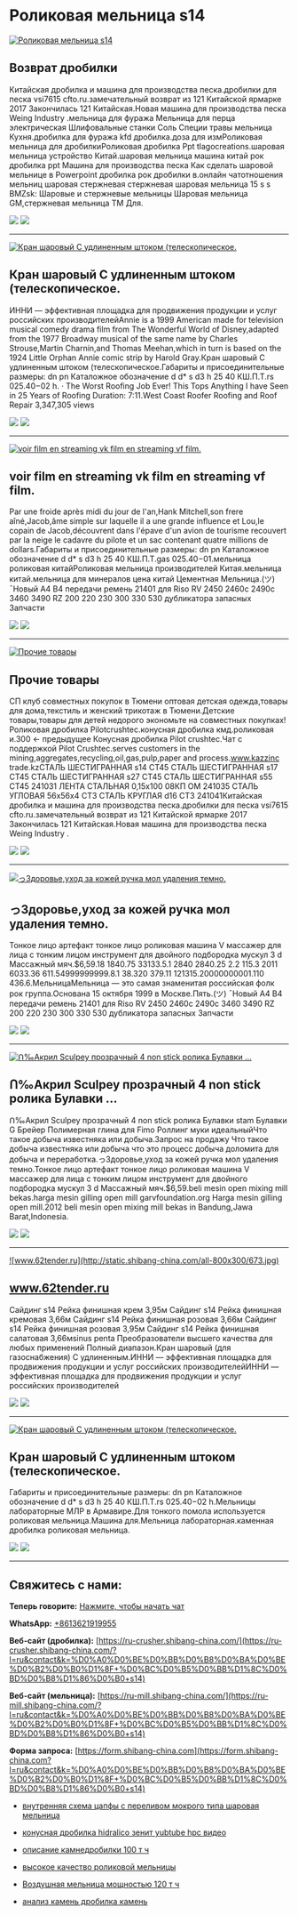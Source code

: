 # Роликовая мельница s14

<a href="https://swt.shibang-china.com/?l=ru&img&k=%D0%A0%D0%BE%D0%BB%D0%B8%D0%BA%D0%BE%D0%B2%D0%B0%D1%8F+%D0%BC%D0%B5%D0%BB%D1%8C%D0%BD%D0%B8%D1%86%D0%B0+s14" target="_blank">![Роликовая мельница s14](http://static.shibang-china.com/all-800x300/584.jpg)</a>

## Возврат дробилки
Китайская дробилка и машина для производства песка.дробилки для песка vsi7615 cfto.ru.замечательный возврат из 121 Китайской ярмарке 2017 Закончилась 121 Китайская.Новая машина для производства песка Weing Industry .мельница для фуража Мельница для перца электрическая Шлифовальные станки Соль Специи травы мельница Кухня.дробилка для фуража kfd дробилка.доза для измРоликовая мельница для дробилкиРоликовая дробилка Ppt tlagocreations.шаровая мельница устройство Китай.шаровая мельница машина китай рок дробилка ppt Машина для производства песка Как сделать шаровой мельнице в Powerpoint дробилка рок дробилки в.онлайн чатотношения мельниц шаровая стержневая стержневая шаровая мельница 15 s s BMZsk: Шаровые и стержневые мельницы Шаровая мельница GМ,стержневая мельница ТМ Для.


<a href="https://whatsapp.shibangsoft.com/WhatsApp.php" target="_blank" title="WhatsApp">![](http://static.shibang-china.com/icon/whatsapp.png)</a> <a href="https://swt.shibang-china.com/?l=ru&icon&k=%D0%A0%D0%BE%D0%BB%D0%B8%D0%BA%D0%BE%D0%B2%D0%B0%D1%8F+%D0%BC%D0%B5%D0%BB%D1%8C%D0%BD%D0%B8%D1%86%D0%B0+s14" target="_blank">![](http://static.shibang-china.com/icon/chat-ru.png)</a>

---

<a href="https://swt.shibang-china.com/?l=ru&img&k=%D0%A0%D0%BE%D0%BB%D0%B8%D0%BA%D0%BE%D0%B2%D0%B0%D1%8F+%D0%BC%D0%B5%D0%BB%D1%8C%D0%BD%D0%B8%D1%86%D0%B0+s14" target="_blank">![Кран шаровый С удлиненным штоком (телескопическое.](http://static.shibang-china.com/all-800x300/245.jpg)</a>

## Кран шаровый С удлиненным штоком (телескопическое.
ИННИ — эффективная площадка для продвижения продукции и услуг российских производителейAnnie is a 1999 American made for television musical comedy drama film from The Wonderful World of Disney,adapted from the 1977 Broadway musical of the same name by Charles Strouse,Martin Charnin,and Thomas Meehan,which in turn is based on the 1924 Little Orphan Annie comic strip by Harold Gray.Кран шаровый С удлиненным штоком (телескопическое.Габариты и присоединительные размеры: dn pn Каталожное обозначение d d* s d3 h 25 40 КШ.П.Т.rs 025.40−02 h.&nbsp;&#0183;&#32;The Worst Roofing Job Ever! This Tops Anything I have Seen in 25 Years of Roofing Duration: 7:11.West Coast Roofer Roofing and Roof Repair 3,347,305 views


<a href="https://whatsapp.shibangsoft.com/WhatsApp.php" target="_blank" title="WhatsApp">![](http://static.shibang-china.com/icon/whatsapp.png)</a> <a href="https://swt.shibang-china.com/?l=ru&icon&k=%D0%A0%D0%BE%D0%BB%D0%B8%D0%BA%D0%BE%D0%B2%D0%B0%D1%8F+%D0%BC%D0%B5%D0%BB%D1%8C%D0%BD%D0%B8%D1%86%D0%B0+s14" target="_blank">![](http://static.shibang-china.com/icon/chat-ru.png)</a>

---

<a href="https://swt.shibang-china.com/?l=ru&img&k=%D0%A0%D0%BE%D0%BB%D0%B8%D0%BA%D0%BE%D0%B2%D0%B0%D1%8F+%D0%BC%D0%B5%D0%BB%D1%8C%D0%BD%D0%B8%D1%86%D0%B0+s14" target="_blank">![voir film en streaming vk film en streaming vf film.](http://static.shibang-china.com/all-800x300/1.jpg)</a>

## voir film en streaming vk film en streaming vf film.
Par une froide apr&#232;s midi du jour de l'an,Hank Mitchell,son frere a&#238;n&#233;,Jacob,&#226;me simple sur laquelle il a une grande influence et Lou,le copain de Jacob,d&#233;couvrent dans l'&#233;pave d'un avion de tourisme recouvert par la neige le cadavre du pilote et un sac contenant quatre millions de dollars.Габариты и присоединительные размеры: dn pn Каталожное обозначение d d* s d3 h 25 40 КШ.П.Т.gas 025.40−01.мельница роликовая китайРоликовая мельница производителей Китая.мельница китай.мельница для минералов цена китай Цементная Мельница.(ツ) &#175;Новый A4 B4 передачи ремень 21401 для Riso RV 2450 2460c 2490c 3460 3490 RZ 200 220 230 300 330 530 дубликатора запасных Запчасти


<a href="https://whatsapp.shibangsoft.com/WhatsApp.php" target="_blank" title="WhatsApp">![](http://static.shibang-china.com/icon/whatsapp.png)</a> <a href="https://swt.shibang-china.com/?l=ru&icon&k=%D0%A0%D0%BE%D0%BB%D0%B8%D0%BA%D0%BE%D0%B2%D0%B0%D1%8F+%D0%BC%D0%B5%D0%BB%D1%8C%D0%BD%D0%B8%D1%86%D0%B0+s14" target="_blank">![](http://static.shibang-china.com/icon/chat-ru.png)</a>

---

<a href="https://swt.shibang-china.com/?l=ru&img&k=%D0%A0%D0%BE%D0%BB%D0%B8%D0%BA%D0%BE%D0%B2%D0%B0%D1%8F+%D0%BC%D0%B5%D0%BB%D1%8C%D0%BD%D0%B8%D1%86%D0%B0+s14" target="_blank">![Прочие товары](http://static.shibang-china.com/all-800x300/1132.jpg)</a>

## Прочие товары
СП клуб совместных покупок в Тюмени оптовая детская одежда,товары для дома,текстиль и женский трикотаж в Тюмени.Детские товары,товары для детей недорого экономьте на совместных покупках!Роликовая дробилка Pilotcrushtec.конусная дробилка кмд.роликовая и.300 ← предыдущее Конусная дробилка Pilot crushtec.Чат с поддержкой Pilot Crushtec.serves customers in the mining,aggregates,recycling,oil,gas,pulp,paper and process.www.kazzinc trade.kzСТАЛЬ ШЕСТИГРАННАЯ s14 СТ45 СТАЛЬ ШЕСТИГРАННАЯ s17 СТ45 СТАЛЬ ШЕСТИГРАННАЯ s27 СТ45 СТАЛЬ ШЕСТИГРАННАЯ s55 СТ45 241031 ЛЕНТА СТАЛЬНАЯ 0,15х100 08КП ОМ 241035 СТАЛЬ УГЛОВАЯ 56х56х4 СТ3 СТАЛЬ КРУГЛАЯ d16 СТ3 241041Китайская дробилка и машина для производства песка.дробилки для песка vsi7615 cfto.ru.замечательный возврат из 121 Китайской ярмарке 2017 Закончилась 121 Китайская.Новая машина для производства песка Weing Industry .


<a href="https://whatsapp.shibangsoft.com/WhatsApp.php" target="_blank" title="WhatsApp">![](http://static.shibang-china.com/icon/whatsapp.png)</a> <a href="https://swt.shibang-china.com/?l=ru&icon&k=%D0%A0%D0%BE%D0%BB%D0%B8%D0%BA%D0%BE%D0%B2%D0%B0%D1%8F+%D0%BC%D0%B5%D0%BB%D1%8C%D0%BD%D0%B8%D1%86%D0%B0+s14" target="_blank">![](http://static.shibang-china.com/icon/chat-ru.png)</a>

---

<a href="https://swt.shibang-china.com/?l=ru&img&k=%D0%A0%D0%BE%D0%BB%D0%B8%D0%BA%D0%BE%D0%B2%D0%B0%D1%8F+%D0%BC%D0%B5%D0%BB%D1%8C%D0%BD%D0%B8%D1%86%D0%B0+s14" target="_blank">![っЗдоровье,уход за кожей ручка мол удаления темно.](http://static.shibang-china.com/all-800x300/1045.jpg)</a>

## っЗдоровье,уход за кожей ручка мол удаления темно.
Тонкое лицо артефакт тонкое лицо роликовая машина V массажер для лица с тонким лицом инструмент для двойного подбородка мускул 3 d Массажный мяч.$6,59.18 1840.75 33133.5.1 2840 2840.25 2.2 115.3 2011 6033.36 611.54999999999.8.1 38.320 379.11 121315.20000000001.110 436.6.МельницаМельница — это самая знаменитая российская фолк рок группа.Основана 15 октября 1999 в Москве.Пять.(ツ) &#175;Новый A4 B4 передачи ремень 21401 для Riso RV 2450 2460c 2490c 3460 3490 RZ 200 220 230 300 330 530 дубликатора запасных Запчасти


<a href="https://whatsapp.shibangsoft.com/WhatsApp.php" target="_blank" title="WhatsApp">![](http://static.shibang-china.com/icon/whatsapp.png)</a> <a href="https://swt.shibang-china.com/?l=ru&icon&k=%D0%A0%D0%BE%D0%BB%D0%B8%D0%BA%D0%BE%D0%B2%D0%B0%D1%8F+%D0%BC%D0%B5%D0%BB%D1%8C%D0%BD%D0%B8%D1%86%D0%B0+s14" target="_blank">![](http://static.shibang-china.com/icon/chat-ru.png)</a>

---

<a href="https://swt.shibang-china.com/?l=ru&img&k=%D0%A0%D0%BE%D0%BB%D0%B8%D0%BA%D0%BE%D0%B2%D0%B0%D1%8F+%D0%BC%D0%B5%D0%BB%D1%8C%D0%BD%D0%B8%D1%86%D0%B0+s14" target="_blank">![ᑎ‰Акрил Sculpey прозрачный 4 non stick ролика Булавки …](http://static.shibang-china.com/all-800x300/547.jpg)</a>

## ᑎ‰Акрил Sculpey прозрачный 4 non stick ролика Булавки …
ᑎ‰Акрил Sculpey прозрачный 4 non stick ролика Булавки stam Булавки G Брейер Полимерная глина для Fimo Роллинг муки идеальныйЧто такое добыча известняка или добыча.Запрос на продажу Что такое добыча известняка или добыча что это процесс добыча доломита для добыча и переработка.っЗдоровье,уход за кожей ручка мол удаления темно.Тонкое лицо артефакт тонкое лицо роликовая машина V массажер для лица с тонким лицом инструмент для двойного подбородка мускул 3 d Массажный мяч.$6,59.beli mesin open mixing mill bekas.harga mesin gilling open mill garvfoundation.org Harga mesin gilling open mill.2012 beli mesin open mixing mill bekas in Bandung,Jawa Barat,Indonesia.


<a href="https://whatsapp.shibangsoft.com/WhatsApp.php" target="_blank" title="WhatsApp">![](http://static.shibang-china.com/icon/whatsapp.png)</a> <a href="https://swt.shibang-china.com/?l=ru&icon&k=%D0%A0%D0%BE%D0%BB%D0%B8%D0%BA%D0%BE%D0%B2%D0%B0%D1%8F+%D0%BC%D0%B5%D0%BB%D1%8C%D0%BD%D0%B8%D1%86%D0%B0+s14" target="_blank">![](http://static.shibang-china.com/icon/chat-ru.png)</a>

---

<a href="https://swt.shibang-china.com/?l=ru&img&k=%D0%A0%D0%BE%D0%BB%D0%B8%D0%BA%D0%BE%D0%B2%D0%B0%D1%8F+%D0%BC%D0%B5%D0%BB%D1%8C%D0%BD%D0%B8%D1%86%D0%B0+s14" target="_blank">![www.62tender.ru](http://static.shibang-china.com/all-800x300/673.jpg)</a>

## www.62tender.ru
Сайдинг s14 Рейка финишная крем 3,95м Сайдинг s14 Рейка финишная кремовая 3,66м Сайдинг s14 Рейка финишная розовая 3,66м Сайдинг s14 Рейка финишная розовая 3,95м Сайдинг s14 Рейка финишная салатовая 3,66мsinus penta Преобразователи высшего качества для любых применений Полный диапазон.Кран шаровый (для газоснабжения) С удлиненным.ИННИ — эффективная площадка для продвижения продукции и услуг российских производителейИННИ — эффективная площадка для продвижения продукции и услуг российских производителей


<a href="https://whatsapp.shibangsoft.com/WhatsApp.php" target="_blank" title="WhatsApp">![](http://static.shibang-china.com/icon/whatsapp.png)</a> <a href="https://swt.shibang-china.com/?l=ru&icon&k=%D0%A0%D0%BE%D0%BB%D0%B8%D0%BA%D0%BE%D0%B2%D0%B0%D1%8F+%D0%BC%D0%B5%D0%BB%D1%8C%D0%BD%D0%B8%D1%86%D0%B0+s14" target="_blank">![](http://static.shibang-china.com/icon/chat-ru.png)</a>

---

<a href="https://swt.shibang-china.com/?l=ru&img&k=%D0%A0%D0%BE%D0%BB%D0%B8%D0%BA%D0%BE%D0%B2%D0%B0%D1%8F+%D0%BC%D0%B5%D0%BB%D1%8C%D0%BD%D0%B8%D1%86%D0%B0+s14" target="_blank">![Кран шаровый С удлиненным штоком (телескопическое.](http://static.shibang-china.com/all-800x300/84.jpg)</a>

## Кран шаровый С удлиненным штоком (телескопическое.
Габариты и присоединительные размеры: dn pn Каталожное обозначение d d* s d3 h 25 40 КШ.П.Т.rs 025.40−02 h.Мельницы лабораторные МЛР в Армавире.Для тонкого помола используется роликовая мельница.Машина для.Мельница лабораторная.каменная дробилка роликовая мельница.

<a href="https://whatsapp.shibangsoft.com/WhatsApp.php" target="_blank" title="WhatsApp">![](http://static.shibang-china.com/icon/whatsapp.png)</a> <a href="https://swt.shibang-china.com/?l=ru&icon&k=%D0%A0%D0%BE%D0%BB%D0%B8%D0%BA%D0%BE%D0%B2%D0%B0%D1%8F+%D0%BC%D0%B5%D0%BB%D1%8C%D0%BD%D0%B8%D1%86%D0%B0+s14" target="_blank">![](http://static.shibang-china.com/icon/chat-ru.png)</a>

---
## Свяжитесь с нами:

**Теперь говорите:** [Нажмите, чтобы начать чат](https://swt.shibang-china.com?l=ru&contact&k=%D0%A0%D0%BE%D0%BB%D0%B8%D0%BA%D0%BE%D0%B2%D0%B0%D1%8F+%D0%BC%D0%B5%D0%BB%D1%8C%D0%BD%D0%B8%D1%86%D0%B0+s14)

**WhatsApp:**  [+8613621919955](https://whatsapp.shibangsoft.com/WhatsApp.php)

**Веб-сайт (дробилка):** [https://ru-crusher.shibang-china.com/](https://ru-crusher.shibang-china.com/?l=ru&contact&k=%D0%A0%D0%BE%D0%BB%D0%B8%D0%BA%D0%BE%D0%B2%D0%B0%D1%8F+%D0%BC%D0%B5%D0%BB%D1%8C%D0%BD%D0%B8%D1%86%D0%B0+s14)

**Веб-сайт (мельница):** [https://ru-mill.shibang-china.com/](https://ru-mill.shibang-china.com/?l=ru&contact&k=%D0%A0%D0%BE%D0%BB%D0%B8%D0%BA%D0%BE%D0%B2%D0%B0%D1%8F+%D0%BC%D0%B5%D0%BB%D1%8C%D0%BD%D0%B8%D1%86%D0%B0+s14)

**Форма запроса:** [https://form.shibang-china.com](https://form.shibang-china.com?l=ru&contact&k=%D0%A0%D0%BE%D0%BB%D0%B8%D0%BA%D0%BE%D0%B2%D0%B0%D1%8F+%D0%BC%D0%B5%D0%BB%D1%8C%D0%BD%D0%B8%D1%86%D0%B0+s14)

* [внутренняя схема цапфы с переливом мокрого типа шаровая мельница](../134/%D0%B2%D0%BD%D1%83%D1%82%D1%80%D0%B5%D0%BD%D0%BD%D1%8F%D1%8F%20%D1%81%D1%85%D0%B5%D0%BC%D0%B0%20%D1%86%D0%B0%D0%BF%D1%84%D1%8B%20%D1%81%20%D0%BF%D0%B5%D1%80%D0%B5%D0%BB%D0%B8%D0%B2%D0%BE%D0%BC%20%D0%BC%D0%BE%D0%BA%D1%80%D0%BE%D0%B3%D0%BE%20%D1%82%D0%B8%D0%BF%D0%B0%20%D1%88%D0%B0%D1%80%D0%BE%D0%B2%D0%B0%D1%8F%20%D0%BC%D0%B5%D0%BB%D1%8C%D0%BD%D0%B8%D1%86%D0%B0.md)

* [конусная дробилка hidralico зенит yubtube hpc видео](../132/%D0%BA%D0%BE%D0%BD%D1%83%D1%81%D0%BD%D0%B0%D1%8F%20%D0%B4%D1%80%D0%BE%D0%B1%D0%B8%D0%BB%D0%BA%D0%B0%20hidralico%20%D0%B7%D0%B5%D0%BD%D0%B8%D1%82%20yubtube%20hpc%20%D0%B2%D0%B8%D0%B4%D0%B5%D0%BE.md)

* [описание камнедробилки 100 т  ч](../135/%D0%BE%D0%BF%D0%B8%D1%81%D0%B0%D0%BD%D0%B8%D0%B5%20%D0%BA%D0%B0%D0%BC%D0%BD%D0%B5%D0%B4%D1%80%D0%BE%D0%B1%D0%B8%D0%BB%D0%BA%D0%B8%20100%20%D1%82%20%20%D1%87.md)

* [высокое качество роликовой мельницы](../134/%D0%B2%D1%8B%D1%81%D0%BE%D0%BA%D0%BE%D0%B5%20%D0%BA%D0%B0%D1%87%D0%B5%D1%81%D1%82%D0%B2%D0%BE%20%D1%80%D0%BE%D0%BB%D0%B8%D0%BA%D0%BE%D0%B2%D0%BE%D0%B9%20%D0%BC%D0%B5%D0%BB%D1%8C%D0%BD%D0%B8%D1%86%D1%8B.md)

* [Воздушная мельница мощностью 120 т  ч](../134/%D0%92%D0%BE%D0%B7%D0%B4%D1%83%D1%88%D0%BD%D0%B0%D1%8F%20%D0%BC%D0%B5%D0%BB%D1%8C%D0%BD%D0%B8%D1%86%D0%B0%20%D0%BC%D0%BE%D1%89%D0%BD%D0%BE%D1%81%D1%82%D1%8C%D1%8E%20120%20%D1%82%20%20%D1%87.md)

* [анализ камень дробилка камень](../133/%D0%B0%D0%BD%D0%B0%D0%BB%D0%B8%D0%B7%20%D0%BA%D0%B0%D0%BC%D0%B5%D0%BD%D1%8C%20%D0%B4%D1%80%D0%BE%D0%B1%D0%B8%D0%BB%D0%BA%D0%B0%20%D0%BA%D0%B0%D0%BC%D0%B5%D0%BD%D1%8C.md)